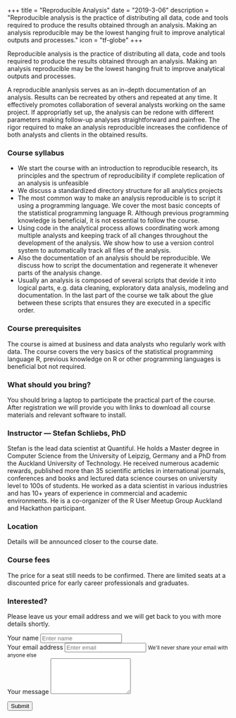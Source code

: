 +++
title = "Reproducible Analysis"
date = "2019-3-06"
description = "Reproducible analysis is the practice of distributing all data, code and tools required to produce the results obtained through an analysis. Making an analysis reproducible may be the lowest hanging fruit to improve analytical outputs and processes."
icon = "tf-globe"
+++


Reproducible analysis is the practice of distributing all data, code and tools required to produce the results obtained through an analysis.
Making an analysis reproducible may be the lowest hanging fruit to improve analytical outputs and processes. 

<!--more-->

A reproducible ananlysis serves as an in-depth documentation of an analysis.
Results can be recreated by others and repeated at any time.
It effectively promotes collaboration of several analysts working on the same project.
If appropriatly set up, the analysis can be redone with different parameters making follow-up analyses straightforward and painfree.
The rigor required to make an analysis reproducible increases the confidence of both analysts and clients in the obtained results.

### Course syllabus

- We start the course with an introduction to reproducible research, its principles and 
  the spectrum of reproducibility if complete replication of an analysis is unfeasible
- We discuss a standardized directory structure for all analytics projects 
- The most common way to make an analysis reproducible is to script it using a programming language. 
  We cover the most basic concepts of the statistical programming language R. 
  Although previous programming knowledge is beneficial, it is not essential to follow the course.
- Using code in the analytical process allows coordinating work among multiple analysts and 
  keeping track of all changes throughout the development of the analysis. 
  We show how to use a version control system to automatically track all files of the analysis.
- Also the documentation of an analysis should be reproducible.
  We discuss how to script the documentation and regenerate it whenever parts of the analysis change.
- Usually an analysis is composed of several scripts that devide it into logical parts, 
  e.g. data cleaning, exploratory data analysis, modeling and documentation. 
  In the last part of the course we talk about the glue between these scripts 
  that ensures they are executed in a specific order.



### Course prerequisites

The course is aimed at business and data analysts who regularly work with data.
The course covers the very basics of the statistical programming language R, previous knowledge on R or other programming languages is beneficial bot not required.


### What should you bring?

You should bring a laptop to participate the practical part of the course.
After registration we will provide you with links to download all course materials and relevant software to install.


### Instructor — Stefan Schliebs, PhD

Stefan is the lead data scientist at Quantiful.
He holds a Master degree in Computer Science from the University of Leipzig, Germany and a PhD from the Auckland University of Technology. He received numerous academic rewards, published more than 35 scientific articles in international journals, conferences and books and lectured data science courses on university level to 100s of students. He worked as a data scientist in various industries and has 10+ years of experience in commercial and academic environments. He is a co-organizer of the R User Meetup Group Auckland and Hackathon participant. 


### Location

Details will be announced closer to the course date.


### Course fees

The price for a seat still needs to be confirmed. There are limited seats at a discounted price for early career professionals and graduates.


### Interested?

Please leave us your email address and we will get back to you with more details shortly. 

<!--more-->

<div class="row section featured topspace">
  <div class="col-sm-8">
  
<form name="ra-contact" method="POST" netlify>
  <div class="form-group">
    <label>Your name</label>
    <input type="input" class="form-control" name="name" placeholder="Enter name">
  </div>

  <div class="form-group">
    <label>Your email address</label>
    <input type="input" class="form-control" name="email" aria-describedby="emailHelp" placeholder="Enter email">
    <small id="emailHelp" class="form-text text-muted">
      We'll never share your email with anyone else
    </small>
  </div>
  
  <div class="form-group">
    <label>Your message</label>
    <textarea class="form-control" rows="5" name="message"></textarea>
  </div>
  
  <input type="hidden" name="course" value="Reproducible Analysis">

  <button type="submit" class="btn btn-primary">Submit</button>
  <p>&nbsp;</p>
</form>
  
  </div>
</div>
